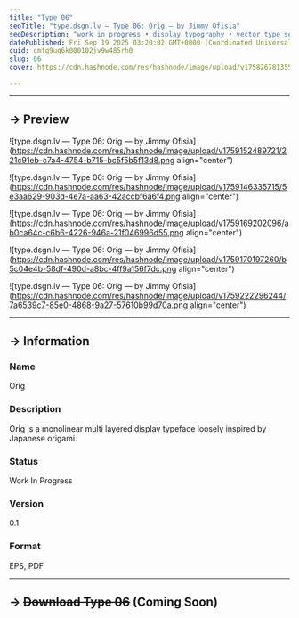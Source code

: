 ```yaml
---
title: "Type 06"
seoTitle: "type.dsgn.lv — Type 06: Orig — by Jimmy Ofisia"
seoDescription: "work in progress • display typography • vector type set • freely downloadable materials • creative commons licensed • by Jimmy Ofisia"
datePublished: Fri Sep 19 2025 03:20:02 GMT+0000 (Coordinated Universal Time)
cuid: cmfq9ug6k000102jv9w485rh0
slug: 06
cover: https://cdn.hashnode.com/res/hashnode/image/upload/v1758267813553/0c5251f8-49f8-40ff-9950-0d6507b77e63.png

---
```


---

## → Preview

![type.dsgn.lv — Type 06: Orig — by Jimmy Ofisia](https://cdn.hashnode.com/res/hashnode/image/upload/v1759152489721/221c91eb-c7a4-4754-b715-bc5f5b5f13d8.png align="center")

![type.dsgn.lv — Type 06: Orig — by Jimmy Ofisia](https://cdn.hashnode.com/res/hashnode/image/upload/v1759146335715/5e3aa629-903d-4e7a-aa63-42accbf6a6f4.png align="center")

![type.dsgn.lv — Type 06: Orig — by Jimmy Ofisia](https://cdn.hashnode.com/res/hashnode/image/upload/v1759169202096/ab0ca64c-c6b6-4226-946a-21f046996d55.png align="center")

![type.dsgn.lv — Type 06: Orig — by Jimmy Ofisia](https://cdn.hashnode.com/res/hashnode/image/upload/v1759170197260/b5c04e4b-58df-490d-a8bc-4ff9a156f7dc.png align="center")

![type.dsgn.lv — Type 06: Orig — by Jimmy Ofisia](https://cdn.hashnode.com/res/hashnode/image/upload/v1759222296244/7a6539c7-85e0-4868-9a27-57610b99d70a.png align="center")

---

## → Information

### Name

Orig

### Description

Orig is a monolinear multi layered display typeface loosely inspired by Japanese origami.

### Status

Work In Progress

### Version

0.1

### Format

EPS, PDF

---

## → **<s>Download Type 06</s> (Coming Soon)**
